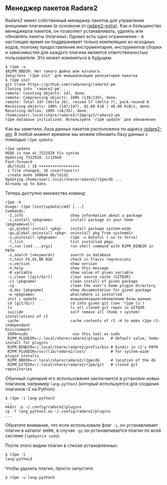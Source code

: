 ## Менеджер пакетов Radare2

Radare2 имеет собственный менеджер пакетов для управления внешними плагинами (в основном от [radare2-extra](https://github.com/radareorg/radare2-extras)). Как и большинство менеджеров пакетов, он позволяет устанавливать, удалять или обновлять пакеты (плагины). Однако есть одно ограничение - в настоящее время он поддерживает только компиляцию из исходных кодов, поэтому предоставление инструментария, инструментов сборки и зависимостей для каждого плагина является ответственностью пользователя. Это может измениться в будущем.

```
$ r2pm -ч
$R2PM_DBDIR: Нет такого файла или каталога.
Запустите 'r2pm init' для инициализации репозитория пакетов
$ r2pm init
git clone https://github.com/radareorg/radare2-pm
Cloning into 'radare2-pm'...
remote: Counting objects: 147, done.
remote: Compressing objects: 100% (139/139), done.
remote: Total 147 (delta 26), reused 57 (delta 7), pack-reused 0
Receiving objects: 100% (147/147), 42.68 KiB | 48.00 KiB/s, done.
Resolving deltas: 100% (26/26), done.
/home/user/.local/share/radare2/r2pm/git/radare2-pm
r2pm database initialized. Используйте 'r2pm update' для обновления
```

Как вы заметили, база данных пакетов расположена по адресу [radare2-pm](https://github.com/radareorg/radare2-pm). В любой момент времени мы можем обновить базу данных с помощью `r2pm update`:

```
r2pm update
HEAD is now at 7522928 Fix syntax
Updating 7522928..1c139e0
Fast-forward
 db/ldid2 | 18 ++++++++++++++++++
 1 file changed, 18 insertions(+)
 create mode 100644 db/ldid2
Updating /home/user/.local/share/radare2/r2pm/db ...
Already up to date.
```

Теперь доступно множество команд:
```
r2pm -h
Usage: r2pm [init|update|cmd] [...]
Commands:
 -I,info                     show information about a package
 -i,install <pkgname>        install package in your home (pkgname=all)
 -gi,global-install <pkg>    install package system-wide
 -gu,global-uninstall <pkg>  uninstall pkg from systemdir
 -u,uninstall <pkgname>      r2pm -u baleful (-uu to force)
 -l,list                     list installed pkgs
 -r,run [cmd ...args]        run shell command with R2PM_BINDIR in PATH
 -s,search [<keyword>]       search in database
 -t,test FX,XX,BR BID        check in Travis regressions
 -v,version                  show version
 -h,help                     show this message
 -H variable                 show value of given variable
 -c,clean ([git/dir])        clear source cache (GITDIR)
 -ci (pkgname)               clean install of given package
 -cp                         clean the user's home plugin directory
 -d,doc [pkgname]            show documentation for given package
 -w <pkgname>                what/where is installed
 init | update ..            инициализация/обновление базы данных
 cd [git/dir]                cd into given git (see 'r2pm ls')
 ls                          ls all cloned git repos in GITDIR
 suicide                     self remove all (home + system) installations of r2
 cache                       cache contents of r2 -H to make r2pm r2-independent
Environment:
 SUDO=sudo                    use this tool as sudo
 R2PM_PLUGDIR=~/.local/share/radare2/plugins   # default value, home-install for plugins
 R2PM_BINDIR=~/.local/share/radare2/prefix/bin # bindir in r2's PATH
 R2PM_PLUGDIR=/usr/lib/radare2/last/           # for system-wide plugin installs
 R2PM_DBDIR=~/.local/share/radare2/r2pm/db     # location of the db
 R2PM_GITDIR=~/.local/share/radare2/r2pm/git   # cloned git repositories
```

Обычный сценарий его использования заключается в установке новых плагинов, например `lang-python3` (который используется для создания плагинов r2 на Python):

```
$ r2pm -i lang-python3
...
mkdir -p ~/.config/radare2/plugins
cp -f lang_python3.so ~/.config/radare2/plugins
...
```

Обратите внимание, что если использовали флаг `-i`, он устанавливает плагин в каталог `$HOME`, в случае `-gi` он устанавливается плагин по всей системе (`требуется sudo`).

После этого видим плагин в списке установленных:

```
$ r2pm -l
lang-python3
```

Чтобы удалить плагин, просто запустите

```
$ r2pm -u lang-python3
```

